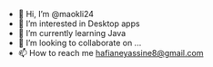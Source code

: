 - 👋 Hi, I’m @maokli24
- 👀 I’m interested in Desktop apps
- 🌱 I’m currently learning Java
- 💞️ I’m looking to collaborate on ...
- 📫 How to reach me hafianeyassine8@gmail.com

<!---
maokli24/maokli24 is a ✨ special ✨ repository because its `README.md` (this file) appears on your GitHub profile.
You can click the Preview link to take a look at your changes.
--->
